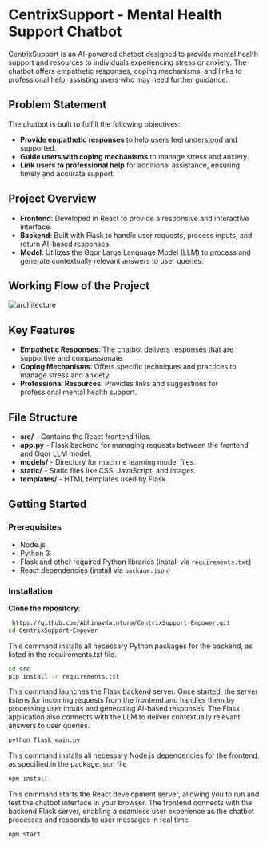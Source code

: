 # CentrixSupport - Mental Health Support Chatbot

CentrixSupport is an AI-powered chatbot designed to provide mental health support and resources to individuals experiencing stress or anxiety. The chatbot offers empathetic responses, coping mechanisms, and links to professional help, assisting users who may need further guidance.

## Problem Statement

The chatbot is built to fulfill the following objectives:
- **Provide empathetic responses** to help users feel understood and supported.
- **Guide users with coping mechanisms** to manage stress and anxiety.
- **Link users to professional help** for additional assistance, ensuring timely and accurate support.

## Project Overview

- **Frontend**: Developed in React to provide a responsive and interactive interface.
- **Backend**: Built with Flask to handle user requests, process inputs, and return AI-based responses.
- **Model**: Utilizes the Gqor Large Language Model (LLM) to process and generate contextually relevant answers to user queries.

## Working Flow of the Project
![architecture](https://github.com/user-attachments/assets/3c01d14f-59bb-47cd-846b-966841b5bc14)


## Key Features

- **Empathetic Responses**: The chatbot delivers responses that are supportive and compassionate.
- **Coping Mechanisms**: Offers specific techniques and practices to manage stress and anxiety.
- **Professional Resources**: Provides links and suggestions for professional mental health support.

## File Structure

- **src/** - Contains the React frontend files.
- **app.py** - Flask backend for managing requests between the frontend and Gqor LLM model.
- **models/** - Directory for machine learning model files.
- **static/** - Static files like CSS, JavaScript, and images.
- **templates/** - HTML templates used by Flask.

## Getting Started

### Prerequisites

- Node.js
- Python 3
- Flask and other required Python libraries (install via `requirements.txt`)
- React dependencies (install via `package.json`)

### Installation

 **Clone the repository**:
   ```bash
    https://github.com/AbhinavKaintura/CentrixSupport-Empower.git
   cd CentrixSupport-Empower
```
This command installs all necessary Python packages for the backend, as listed in the requirements.txt file.
   ```bash
   cd src
   pip install -r requirements.txt

   ```
This command launches the Flask backend server. Once started, the server listens for incoming requests from the frontend and handles them by processing user inputs and generating AI-based responses. The Flask application also connects with the LLM to deliver contextually relevant answers to user queries.
   ```bash
   python flask_main.py
   ```

This command installs all necessary Node.js dependencies for the frontend, as specified in the package.json file
   ```bash
   npm install
   ```

This command starts the React development server, allowing you to run and test the chatbot interface in your browser. The frontend connects with the backend Flask server, enabling a seamless user experience as the chatbot processes and responds to user messages in real time.
   ```bash
   npm start

